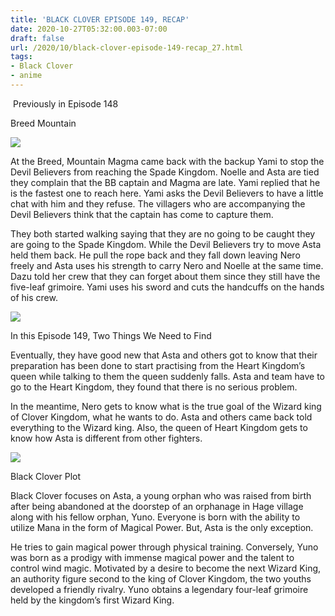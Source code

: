 ```yaml
---
title: 'BLACK CLOVER EPISODE 149, RECAP'
date: 2020-10-27T05:32:00.003-07:00
draft: false
url: /2020/10/black-clover-episode-149-recap_27.html
tags: 
- Black Clover
- anime
---
```


 Previously in Episode 148

  

Breed Mountain

  

![](https://lh6.googleusercontent.com/pExjQCMidJUDP5NxtOldrWYytcJx2ErVUEor9atGl1DMPZ3_Rdoy83yE37q-bszdgywZoTUT1iSb_0cQEfs2F8sz0-EJ4nkdQzMZ7sTGFQ8naU15ZyfoVBnXKLeW_miLSy2Cz5j2=s1600-rw)

  

At the Breed, Mountain Magma came back with the backup Yami to stop the Devil Believers from reaching the Spade Kingdom. Noelle and Asta are tied they complain that the BB captain and Magma are late. Yami replied that he is the fastest one to reach here. Yami asks the Devil Believers to have a little chat with him and they refuse. The villagers who are accompanying the Devil Believers think that the captain has come to capture them.

  

They both started walking saying that they are no going to be caught they are going to the Spade Kingdom. While the Devil Believers try to move Asta held them back. He pull the rope back and they fall down leaving Nero freely and Asta uses his strength to carry Nero and Noelle at the same time. Dazu told her crew that they can forget about them since they still have the five-leaf grimoire. Yami uses his sword and cuts the handcuffs on the hands of his crew.

  

![](https://lh6.googleusercontent.com/Z-XnBPX10GlXLHeOhuLcK7g3TZQuoTlz1Avr_L9zguIPGFfQBKnSB2JfCE6X9DQkNEA7Bnh4KhaZFK2GBZps8pV0ryst7NN-nTrd3kS33w_DMlcZ7cn8bsy_roc9cx4T67N9N9EE=s1600-rw)

  

In this Episode 149, Two Things We Need to Find

  

Eventually, they have good new that Asta and others got to know that their preparation has been done to start practising from the Heart Kingdom’s queen while talking to them the queen suddenly falls. Asta and team have to go to the Heart Kingdom, they found that there is no serious problem.

  

In the meantime, Nero gets to know what is the true goal of the Wizard king of Clover Kingdom, what he wants to do. Asta and others came back told everything to the Wizard king. Also, the queen of Heart Kingdom gets to know how Asta is different from other fighters.

  

![](https://lh6.googleusercontent.com/eEIf9xDmCoK8uUZG3EiN7BKc1-RgOpkrHIpdnuSxNvAKu8tIhlHSltWWdsh2TBi9GB-zLC5huxjLgO_YVxKeOFmYtGMqFFBCbAR8rOPzhBdRu0eDyA0l9Aft1coy369BRmmdasak=s1600-rw)

  

Black Clover Plot

Black Clover focuses on Asta, a young orphan who was raised from birth after being abandoned at the doorstep of an orphanage in Hage village along with his fellow orphan, Yuno. Everyone is born with the ability to utilize Mana in the form of Magical Power. But, Asta is the only exception.

He tries to gain magical power through physical training. Conversely, Yuno was born as a prodigy with immense magical power and the talent to control wind magic. Motivated by a desire to become the next Wizard King, an authority figure second to the king of Clover Kingdom, the two youths developed a friendly rivalry. Yuno obtains a legendary four-leaf grimoire held by the kingdom’s first Wizard King.